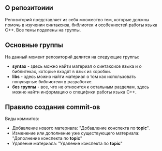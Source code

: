 ## О репозитоиии
Репозиторий представляет из себя множество тем, которые должны помочь в изучении синтаксиза, библиотек и особенностей работы языка C++. Все темы поделены на группы.
## Основные группы
На данный момент репозиторий делится на следующие группы:
- **syntax** - здесь можно найти материал о синтаксисе языка и о библитеках, которые входят в язык из коробки.
- **libs** - здесь можно найти материал о том как использовать популярные библиотеки в разработке.
- **без группы** - все, что не относится к остальным разделам, здесь можно найти информацию о специфики работы языка C++.
## Правило создания commit-ов
Виды коммитов:
- Добавление нового материала: "Добавление конспекта по **topic**".
- Изменение или дополнение уже существующего материала: "Дополнение конспекта по **topic**"
- Удаление материала: "Удаление конспекта по **topic**"
